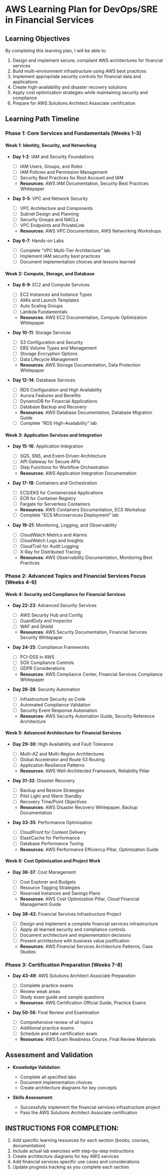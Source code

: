 # AWS Learning Plan for DevOps/SRE in Financial Services

## Learning Objectives

By completing this learning plan, I will be able to:

1. Design and implement secure, compliant AWS architectures for financial services
2. Build multi-environment infrastructure using AWS best practices
3. Implement appropriate security controls for financial data and applications
4. Create high-availability and disaster recovery solutions
5. Apply cost optimization strategies while maintaining security and compliance
6. Prepare for AWS Solutions Architect Associate certification

## Learning Path Timeline

### Phase 1: Core Services and Fundamentals (Weeks 1-3)

#### Week 1: Identity, Security, and Networking
- **Day 1-2**: IAM and Security Foundations
  - [ ] IAM Users, Groups, and Roles
  - [ ] IAM Policies and Permission Management
  - [ ] Security Best Practices for Root Account and IAM
  - **Resources**: AWS IAM Documentation, Security Best Practices Whitepaper

- **Day 3-5**: VPC and Network Security
  - [ ] VPC Architecture and Components
  - [ ] Subnet Design and Planning
  - [ ] Security Groups and NACLs
  - [ ] VPC Endpoints and PrivateLink
  - **Resources**: AWS VPC Documentation, AWS Networking Workshops

- **Day 6-7**: Hands-on Labs
  - [ ] Complete "VPC Multi-Tier Architecture" lab
  - [ ] Implement IAM security best practices
  - [ ] Document implementation choices and lessons learned

#### Week 2: Compute, Storage, and Database
- **Day 8-9**: EC2 and Compute Services
  - [ ] EC2 Instances and Instance Types
  - [ ] AMIs and Launch Templates
  - [ ] Auto Scaling Groups
  - [ ] Lambda Fundamentals
  - **Resources**: AWS EC2 Documentation, Compute Optimization Whitepaper

- **Day 10-11**: Storage Services
  - [ ] S3 Configuration and Security
  - [ ] EBS Volume Types and Management
  - [ ] Storage Encryption Options
  - [ ] Data Lifecycle Management
  - **Resources**: AWS Storage Documentation, Data Protection Whitepaper

- **Day 12-14**: Database Services
  - [ ] RDS Configuration and High Availability
  - [ ] Aurora Features and Benefits
  - [ ] DynamoDB for Financial Applications
  - [ ] Database Backup and Recovery
  - **Resources**: AWS Database Documentation, Database Migration Guide
  - [ ] Complete "RDS High-Availability" lab

#### Week 3: Application Services and Integration
- **Day 15-16**: Application Integration
  - [ ] SQS, SNS, and Event-Driven Architecture
  - [ ] API Gateway for Secure APIs
  - [ ] Step Functions for Workflow Orchestration
  - **Resources**: AWS Application Integration Documentation

- **Day 17-18**: Containers and Orchestration
  - [ ] ECS/EKS for Containerized Applications
  - [ ] ECR for Container Registry
  - [ ] Fargate for Serverless Containers
  - **Resources**: AWS Containers Documentation, ECS Workshop
  - [ ] Complete "ECS Microservices Deployment" lab

- **Day 19-21**: Monitoring, Logging, and Observability
  - [ ] CloudWatch Metrics and Alarms
  - [ ] CloudWatch Logs and Insights
  - [ ] CloudTrail for Audit Logging
  - [ ] X-Ray for Distributed Tracing
  - **Resources**: AWS Observability Documentation, Monitoring Best Practices

### Phase 2: Advanced Topics and Financial Services Focus (Weeks 4-6)

#### Week 4: Security and Compliance for Financial Services
- **Day 22-23**: Advanced Security Services
  - [ ] AWS Security Hub and Config
  - [ ] GuardDuty and Inspector
  - [ ] WAF and Shield
  - **Resources**: AWS Security Documentation, Financial Services Security Whitepaper

- **Day 24-25**: Compliance Frameworks
  - [ ] PCI-DSS in AWS
  - [ ] SOX Compliance Controls
  - [ ] GDPR Considerations
  - **Resources**: AWS Compliance Center, Financial Services Compliance Whitepaper

- **Day 26-28**: Security Automation
  - [ ] Infrastructure Security as Code
  - [ ] Automated Compliance Validation
  - [ ] Security Event Response Automation
  - **Resources**: AWS Security Automation Guide, Security Reference Architecture

#### Week 5: Advanced Architecture for Financial Services
- **Day 29-30**: High Availability and Fault Tolerance
  - [ ] Multi-AZ and Multi-Region Architectures
  - [ ] Global Accelerator and Route 53 Routing
  - [ ] Application Resilience Patterns
  - **Resources**: AWS Well-Architected Framework, Reliability Pillar

- **Day 31-32**: Disaster Recovery
  - [ ] Backup and Restore Strategies
  - [ ] Pilot Light and Warm Standby
  - [ ] Recovery Time/Point Objectives
  - **Resources**: AWS Disaster Recovery Whitepaper, Backup Documentation

- **Day 33-35**: Performance Optimization
  - [ ] CloudFront for Content Delivery
  - [ ] ElastiCache for Performance
  - [ ] Database Performance Tuning
  - **Resources**: AWS Performance Efficiency Pillar, Optimization Guide

#### Week 6: Cost Optimization and Project Work
- **Day 36-37**: Cost Management
  - [ ] Cost Explorer and Budgets
  - [ ] Resource Tagging Strategies
  - [ ] Reserved Instances and Savings Plans
  - **Resources**: AWS Cost Optimization Pillar, Cloud Financial Management Guide

- **Day 38-42**: Financial Services Infrastructure Project
  - [ ] Design and implement a complete financial services infrastructure
  - [ ] Apply all learned security and compliance controls
  - [ ] Document architecture and implementation decisions
  - [ ] Present architecture with business value justification
  - **Resources**: AWS Financial Services Architecture Patterns, Case Studies

### Phase 3: Certification Preparation (Weeks 7-8)
- **Day 43-49**: AWS Solutions Architect Associate Preparation
  - [ ] Complete practice exams
  - [ ] Review weak areas
  - [ ] Study exam guide and sample questions
  - **Resources**: AWS Certification Official Guide, Practice Exams

- **Day 50-56**: Final Review and Examination
  - [ ] Comprehensive review of all topics
  - [ ] Additional practice exams
  - [ ] Schedule and take certification exam
  - **Resources**: AWS Exam Readiness Course, Final Review Materials

## Assessment and Validation

- **Knowledge Validation**:
  - Complete all specified labs
  - Document implementation choices
  - Create architecture diagrams for key concepts

- **Skills Assessment**:
  - Successfully implement the financial services infrastructure project
  - Pass the AWS Solutions Architect Associate certification

## INSTRUCTIONS FOR COMPLETION:
1. Add specific learning resources for each section (books, courses, documentation)
2. Include actual lab exercises with step-by-step instructions
3. Create architecture diagrams for key AWS services
4. Add financial services specific use cases and considerations
5. Update progress tracking as you complete each section
